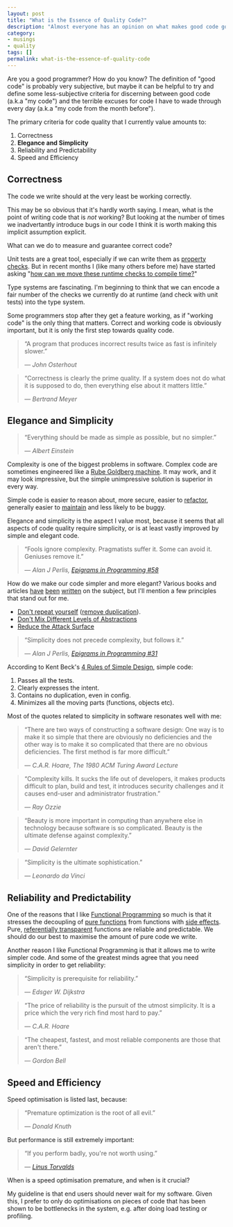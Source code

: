 ```yaml
---
layout: post
title: "What is the Essence of Quality Code?"
description: "Almost everyone has an opinion on what makes good code good. Here are some of mine."
category:
- musings
- quality
tags: []
permalink: what-is-the-essence-of-quality-code
---
```


Are you a good programmer? How do you know?
The definition of "good code" is probably very subjective, but maybe it can be helpful to try and define some
  less-subjective criteria for discerning between good code (a.k.a "my code") and the terrible excuses for code
  I have to wade through every day (a.k.a "my code from the month before").

The primary criteria for code quality that I currently value amounts to:

  1. Correctness
  1. __Elegance and Simplicity__
  1. Reliability and Predictability
  1. Speed and Efficiency

## Correctness

The code we write should at the very least be working correctly.

This may be so obvious that it's hardly worth saying. I mean, what is the point of writing code
that is _not_ working? But looking at the number of times we inadvertantly introduce bugs in our
code I think it is worth making this implicit assumption explicit.

What can we do to measure and guarantee correct code?

Unit tests are a great tool, especially if we can write them as
[property checks](https://en.wikipedia.org/wiki/QuickCheck).
But in recent months I (like many others before me) have started asking
"[how can we move these runtime checks to compile time?](https://twitter.com/BendotK/status/505419912857518080)"

Type systems are fascinating.
I'm beginning to think that we can encode a fair number of the checks we
currently do at runtime (and check with unit tests) into the type system.

Some programmers stop after they get a feature working, as if "working code" is the only thing that matters.
Correct and working code is obviously important, but it is only the first step towards quality code.

> &ldquo;A program that produces incorrect results twice as fast is infinitely slower.&rdquo;
>
> &mdash; <cite>John Osterhout</cite>

> &ldquo;Correctness is clearly the prime quality. If a system does not do what it is supposed to do, then everything else about it matters little.&rdquo;
>
> &mdash; <cite>Bertrand Meyer</cite>

## Elegance and Simplicity

> &ldquo;Everything should be made as simple as possible, but no simpler.&rdquo;
>
> &mdash; <cite>Albert Einstein</cite>

Complexity is one of the biggest problems in software.
Complex code are sometimes engineered like a
[Rube Goldberg machine](https://en.wikipedia.org/wiki/Rube_Goldberg_machine).
It may work, and it may look impressive, but the simple unimpressive solution is superior in every way.

Simple code is easier to reason about, more secure, easier to
[refactor](https://en.wikipedia.org/wiki/Code_refactoring),
generally easier to [maintain](https://en.wikipedia.org/wiki/Maintainability)
and less likely to be buggy.

Elegance and simplicity is the aspect I value most,
because it seems that all aspects of code quality require simplicity,
or is at least vastly improved by simple and elegant code.

> &ldquo;Fools ignore complexity. Pragmatists suffer it. Some can avoid it. Geniuses remove it.&rdquo;
>
> &mdash; <cite>Alan J Perlis, [Epigrams in Programming #58][epigrams]</cite>

How do we make our code simpler and more elegant?
Various books and articles
[have](http://shop.oreilly.com/product/9780596510046.do)
[been](http://www.amazon.com/Refactoring-Improving-Design-Existing-Code/dp/0201485672)
[written](http://www.amazon.com/Clean-Code-Handbook-Software-Craftsmanship/dp/0132350882)
on the subject, but I'll mention a few principles that stand out for me.

 * [Don't repeat yourself](https://en.wikipedia.org/wiki/Don%27t_repeat_yourself) ([remove duplication](https://en.wikipedia.org/wiki/Duplicate_code)).
 * [Don't Mix Different Levels of Abstractions](http://www.principles-wiki.net/principles:single_level_of_abstraction)
 * [Reduce the Attack Surface](https://en.wikipedia.org/wiki/Attack_surface)

> &ldquo;Simplicity does not precede complexity, but follows it.&rdquo;
>
> &mdash; <cite>Alan J Perlis, [Epigrams in Programming #31][epigrams]</cite>

According to Kent Beck's [4 Rules of Simple Design](http://c2.com/cgi/wiki?XpSimplicityRules), simple code:

  1. Passes all the tests.
  2. Clearly expresses the intent.
  3. Contains no duplication, even in config.
  4. Minimizes all the moving parts (functions, objects etc).

Most of the quotes related to simplicity in software resonates well with me:

> &ldquo;There are two ways of constructing a software design:
> One way is to make it so simple that there are obviously no deficiencies and the other way is to make it so complicated that there are no obvious deficiencies.
> The first method is far more difficult.&rdquo;
>
> &mdash; <cite>C.A.R. Hoare, The 1980 ACM Turing Award Lecture</cite>

> &ldquo;Complexity kills. It sucks the life out of developers, it makes products difficult to plan, build and test, it introduces security challenges and it causes end-user and administrator frustration.&rdquo;
>
> &mdash; <cite>Ray Ozzie</cite>

> &ldquo;Beauty is more important in computing than anywhere else in technology because software is so complicated. Beauty is the ultimate defense against complexity.&rdquo;
>
> &mdash; <cite>David Gelernter</cite>

> &ldquo;Simplicity is the ultimate sophistication.&rdquo;
>
> &mdash; <cite>Leonardo da Vinci</cite>

## Reliability and Predictability

One of the reasons that I like [Functional Programming][fpintro] so much is that it stresses the decoupling of
[pure functions](https://en.wikipedia.org/wiki/Pure_function) from functions with
[side effects](https://en.wikipedia.org/wiki/Side_effect_%28computer_science%29).
Pure, [referentially transparent](https://en.wikipedia.org/wiki/Referential_transparency_%28computer_science%29)
functions are reliable and predictable. We should do our best to maximise the amount of pure code we write.

Another reason I like Functional Programming is that it allows me to write simpler code.
And some of the greatest minds agree that you need simplicity in order to get reliability:

> &ldquo;Simplicity is prerequisite for reliability.&rdquo;
>
> &mdash; <cite>Edsger W. Dijkstra</cite>

> &ldquo;The price of reliability is the pursuit of the utmost simplicity. It is a price which the very rich find most hard to pay.&rdquo;
>
> &mdash; <cite>C.A.R. Hoare</cite>

> &ldquo;The cheapest, fastest, and most reliable components are those that aren't there.&rdquo;
>
> &mdash; <cite>Gordon Bell</cite>

## Speed and Efficiency

Speed optimisation is listed last, because:

> &ldquo;Premature optimization is the root of all evil.&rdquo;
>
> &mdash; <cite>Donald Knuth</cite>

But performance is still extremely important:

> &ldquo;If you perform badly, you're not worth using.&rdquo;
>
> &mdash; <cite>[Linus Torvalds](https://youtu.be/4XpnKHJAok8?t=661)</cite>

When is a speed optimisation premature, and when is it crucial?

My guideline is that end users should never wait for my software.
Given this, I prefer to only do optimisations on pieces of code
that has been shown to be bottlenecks in the system,
e.g. after doing load testing or profiling.

[fpintro]: http://www.slideshare.net/AndreasPauley/an-introduction-to-functional-programming-at-the-jozi-java-user-group
[epigrams]: http://www.cs.yale.edu/homes/perlis-alan/quotes.html

